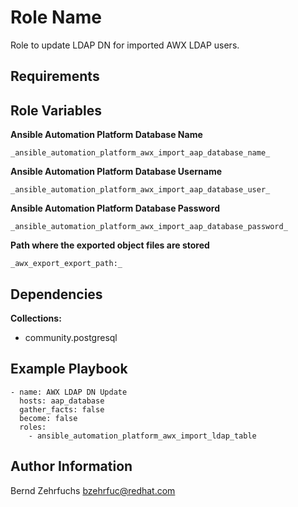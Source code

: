 Role Name
=========

Role to update LDAP DN for imported AWX LDAP users.

Requirements
------------

Role Variables
--------------

**Ansible Automation Platform Database Name**

```
_ansible_automation_platform_awx_import_aap_database_name_
```

**Ansible Automation Platform Database Username**

```
_ansible_automation_platform_awx_import_aap_database_user_
```

**Ansible Automation Platform Database Password**

```
_ansible_automation_platform_awx_import_aap_database_password_
```

**Path where the exported object files are stored**

```
_awx_export_export_path:_
```


Dependencies
------------


**Collections:**

- community.postgresql

Example Playbook
----------------

```
- name: AWX LDAP DN Update
  hosts: aap_database
  gather_facts: false
  become: false
  roles:
    - ansible_automation_platform_awx_import_ldap_table
```



Author Information
------------------

Bernd Zehrfuchs <bzehrfuc@redhat.com>
